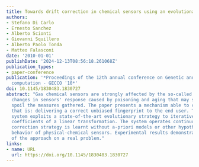 ```yaml
---
title: Towards drift correction in chemical sensors using an evolutionary strategy
authors:
- Stefano Di Carlo
- Ernesto Sanchez
- Alberto Scionti
- Giovanni Squillero
- Alberto Paolo Tonda
- Matteo Falasconi
date: '2010-01-01'
publishDate: '2024-12-13T08:56:18.261068Z'
publication_types:
- paper-conference
publication: '*Proceedings of the 12th annual conference on Genetic and evolutionary
  computation - GECCO ′10*'
doi: 10.1145/1830483.1830727
abstract: "Gas chemical sensors are strongly affected by the so-called drift, i.e.,
  changes in sensors' response caused by poisoning and aging that may significantly
  spoil the measures gathered. The paper presents a mechanism able to correct drift,
  that is: delivering a correct unbiased fingerprint to the end user. The proposed
  system exploits a state-of-the-art evolutionary strategy to iteratively tweak the
  coefficients of a linear transformation. The system operates continuously. The optimal
  correction strategy is learnt without a-priori models or other hypothesis on the
  behavior of physical-chemical sensors. Experimental results demonstrate the efficacy
  of the approach on a real problem."
links:
- name: URL
  url: https://doi.org/10.1145/1830483.1830727
---
```

